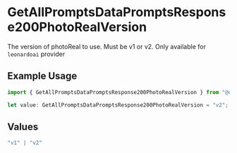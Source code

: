 # GetAllPromptsDataPromptsResponse200PhotoRealVersion

The version of photoReal to use. Must be v1 or v2. Only available for `leonardoai` provider

## Example Usage

```typescript
import { GetAllPromptsDataPromptsResponse200PhotoRealVersion } from "@orq-ai/node/models/operations";

let value: GetAllPromptsDataPromptsResponse200PhotoRealVersion = "v2";
```

## Values

```typescript
"v1" | "v2"
```